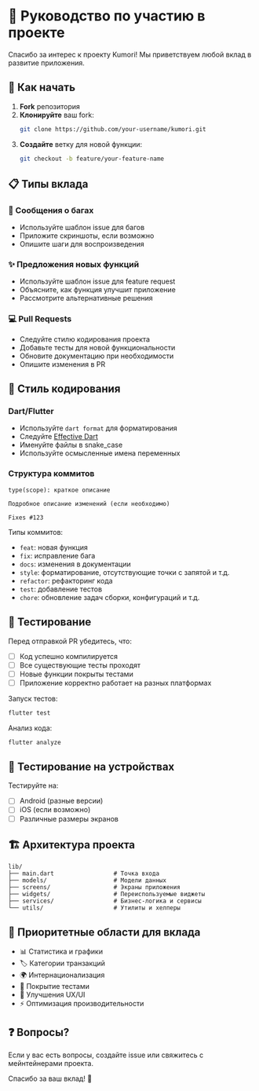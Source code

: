 # 🤝 Руководство по участию в проекте

Спасибо за интерес к проекту Kumori! Мы приветствуем любой вклад в развитие приложения.

## 🚀 Как начать

1. **Fork** репозитория
2. **Клонируйте** ваш fork:
   ```bash
   git clone https://github.com/your-username/kumori.git
   ```
3. **Создайте** ветку для новой функции:
   ```bash
   git checkout -b feature/your-feature-name
   ```

## 📋 Типы вклада

### 🐛 Сообщения о багах
- Используйте шаблон issue для багов
- Приложите скриншоты, если возможно
- Опишите шаги для воспроизведения

### ✨ Предложения новых функций
- Используйте шаблон issue для feature request
- Объясните, как функция улучшит приложение
- Рассмотрите альтернативные решения

### 💻 Pull Requests
- Следуйте стилю кодирования проекта
- Добавьте тесты для новой функциональности
- Обновите документацию при необходимости
- Опишите изменения в PR

## 🎨 Стиль кодирования

### Dart/Flutter
- Используйте `dart format` для форматирования
- Следуйте [Effective Dart](https://dart.dev/guides/language/effective-dart)
- Именуйте файлы в snake_case
- Используйте осмысленные имена переменных

### Структура коммитов
```
type(scope): краткое описание

Подробное описание изменений (если необходимо)

Fixes #123
```

Типы коммитов:
- `feat`: новая функция
- `fix`: исправление бага
- `docs`: изменения в документации
- `style`: форматирование, отсутствующие точки с запятой и т.д.
- `refactor`: рефакторинг кода
- `test`: добавление тестов
- `chore`: обновление задач сборки, конфигураций и т.д.

## 🧪 Тестирование

Перед отправкой PR убедитесь, что:
- [ ] Код успешно компилируется
- [ ] Все существующие тесты проходят
- [ ] Новые функции покрыты тестами
- [ ] Приложение корректно работает на разных платформах

Запуск тестов:
```bash
flutter test
```

Анализ кода:
```bash
flutter analyze
```

## 📱 Тестирование на устройствах

Тестируйте на:
- [ ] Android (разные версии)
- [ ] iOS (если возможно)
- [ ] Различные размеры экранов

## 🏗️ Архитектура проекта

```
lib/
├── main.dart                 # Точка входа
├── models/                   # Модели данных
├── screens/                  # Экраны приложения
├── widgets/                  # Переиспользуемые виджеты
├── services/                 # Бизнес-логика и сервисы
└── utils/                    # Утилиты и хелперы
```

## 🎯 Приоритетные области для вклада

- 📊 Статистика и графики
- 🏷️ Категории транзакций
- 🌍 Интернационализация
- 🧪 Покрытие тестами
- 📱 Улучшения UX/UI
- ⚡ Оптимизация производительности

## ❓ Вопросы?

Если у вас есть вопросы, создайте issue или свяжитесь с мейнтейнерами проекта.

Спасибо за ваш вклад! 🚀

